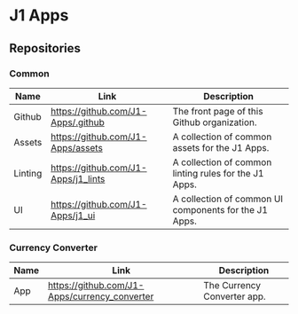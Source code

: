 # J1 Apps

## Repositories

### Common

| Name | Link | Description |
| -------- | ------- | ------- |
| Github | https://github.com/J1-Apps/.github | The front page of this Github organization. |
| Assets | https://github.com/J1-Apps/assets | A collection of common assets for the J1 Apps. |
| Linting | https://github.com/J1-Apps/j1_lints | A collection of common linting rules for the J1 Apps. |
| UI | https://github.com/J1-Apps/j1_ui | A collection of common UI components for the J1 Apps. |

### Currency Converter

| Name | Link | Description |
| -------- | ------- | ------- |
| App | https://github.com/J1-Apps/currency_converter | The Currency Converter app. |
